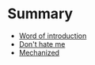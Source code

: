 # Summary

* [Word of introduction](README.md)
* [Don't hate me](dont-hate-me.md)
* [Mechanized](mechanized.md)
